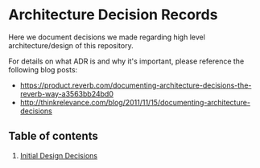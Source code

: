 # Architecture Decision Records

Here we document decisions we made regarding high level architecture/design of this repository.

For details on what ADR is and why it's important, please reference the following blog posts:

 - https://product.reverb.com/documenting-architecture-decisions-the-reverb-way-a3563bb24bd0
 - http://thinkrelevance.com/blog/2011/11/15/documenting-architecture-decisions

## Table of contents

 1. [Initial Design Decisions](adr-001.md)

